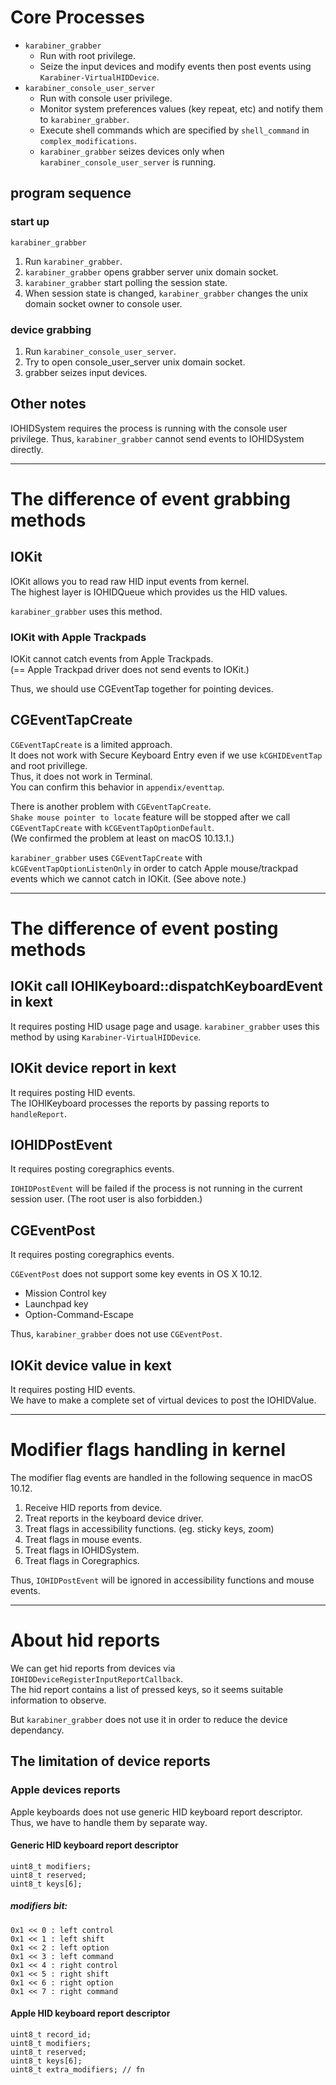 # Core Processes

* `karabiner_grabber`
  * Run with root privilege.
  * Seize the input devices and modify events then post events using `Karabiner-VirtualHIDDevice`.
* `karabiner_console_user_server`
  * Run with console user privilege.
  * Monitor system preferences values (key repeat, etc) and notify them to `karabiner_grabber`.
  * Execute shell commands which are specified by `shell_command` in `complex_modifications`.
  * `karabiner_grabber` seizes devices only when `karabiner_console_user_server` is running.

## program sequence

### start up

`karabiner_grabber`

1. Run `karabiner_grabber`.
3. `karabiner_grabber` opens grabber server unix domain socket.
4. `karabiner_grabber` start polling the session state.
5. When session state is changed, `karabiner_grabber` changes the unix domain socket owner to console user.

### device grabbing

1. Run `karabiner_console_user_server`.
2. Try to open console_user_server unix domain socket.
3. grabber seizes input devices.

## Other notes

IOHIDSystem requires the process is running with the console user privilege.
Thus, `karabiner_grabber` cannot send events to IOHIDSystem directly.

--------------------------------------------------------------------------------

# The difference of event grabbing methods

## IOKit

IOKit allows you to read raw HID input events from kernel.<br />
The highest layer is IOHIDQueue which provides us the HID values.

`karabiner_grabber` uses this method.

### IOKit with Apple Trackpads

IOKit cannot catch events from Apple Trackpads.<br />
(== Apple Trackpad driver does not send events to IOKit.)

Thus, we should use CGEventTap together for pointing devices.

## CGEventTapCreate

`CGEventTapCreate` is a limited approach.<br />
It does not work with Secure Keyboard Entry even if we use `kCGHIDEventTap` and root privillege.<br />
Thus, it does not work in Terminal.<br />
You can confirm this behavior in `appendix/eventtap`.

There is another problem with `CGEventTapCreate`.<br />
`Shake mouse pointer to locate` feature will be stopped after we call `CGEventTapCreate` with `kCGEventTapOptionDefault`.<br />
(We confirmed the problem at least on macOS 10.13.1.)<br />

`karabiner_grabber` uses `CGEventTapCreate` with `kCGEventTapOptionListenOnly` in order to catch Apple mouse/trackpad events which we cannot catch in IOKit.
(See above note.)

--------------------------------------------------------------------------------

# The difference of event posting methods

## IOKit call IOHIKeyboard::dispatchKeyboardEvent in kext

It requires posting HID usage page and usage.
`karabiner_grabber` uses this method by using `Karabiner-VirtualHIDDevice`.

## IOKit device report in kext

It requires posting HID events.<br />
The IOHIKeyboard processes the reports by passing reports to `handleReport`.

## IOHIDPostEvent

It requires posting coregraphics events.<br />

`IOHIDPostEvent` will be failed if the process is not running in the current session user.
(The root user is also forbidden.)

## CGEventPost

It requires posting coregraphics events.<br />

`CGEventPost` does not support some key events in OS X 10.12.

* Mission Control key
* Launchpad key
* Option-Command-Escape

Thus, `karabiner_grabber` does not use `CGEventPost`.

## IOKit device value in kext

It requires posting HID events.<br />
We have to make a complete set of virtual devices to post the IOHIDValue.

--------------------------------------------------------------------------------

# Modifier flags handling in kernel

The modifier flag events are handled in the following sequence in macOS 10.12.

1. Receive HID reports from device.
2. Treat reports in the keyboard device driver.
3. Treat flags in accessibility functions. (eg. sticky keys, zoom)
4. Treat flags in mouse events.
5. Treat flags in IOHIDSystem.
6. Treat flags in Coregraphics.

Thus, `IOHIDPostEvent` will be ignored in accessibility functions and mouse events.

--------------------------------------------------------------------------------

# About hid reports

We can get hid reports from devices via `IOHIDDeviceRegisterInputReportCallback`.<br />
The hid report contains a list of pressed keys, so it seems suitable information to observe.

But `karabiner_grabber` does not use it in order to reduce the device dependancy.

## The limitation of device reports

### Apple devices reports

Apple keyboards does not use generic HID keyboard report descriptor.<br />
Thus, we have to handle them by separate way.

#### Generic HID keyboard report descriptor

```
uint8_t modifiers;
uint8_t reserved;
uint8_t keys[6];
```

##### modifiers bit:

```
0x1 << 0 : left control
0x1 << 1 : left shift
0x1 << 2 : left option
0x1 << 3 : left command
0x1 << 4 : right control
0x1 << 5 : right shift
0x1 << 6 : right option
0x1 << 7 : right command
```

#### Apple HID keyboard report descriptor

```
uint8_t record_id;
uint8_t modifiers;
uint8_t reserved;
uint8_t keys[6];
uint8_t extra_modifiers; // fn
```
